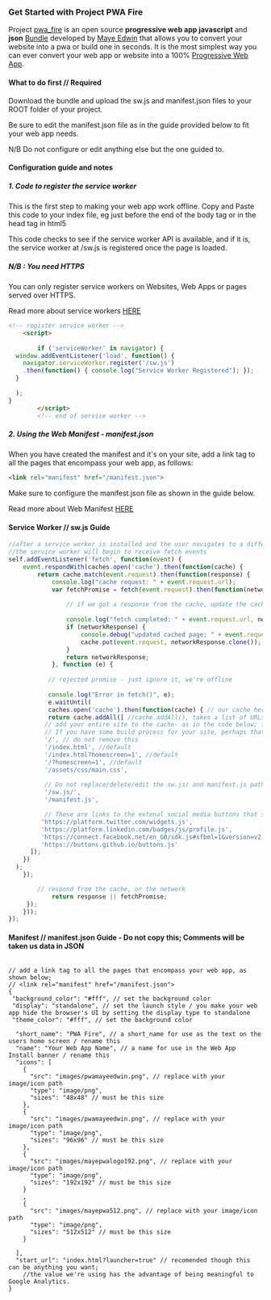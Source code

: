 ### Get Started with Project PWA Fire
Project [pwa_fire](https://twitter.com/pwafire) is an open source **progressive web app javascript** and **json** [Bundle](https://twitter.com/pwafire) developed by [Maye Edwin](https://maye.gdgmoi.com) that allows you to convert your website into a pwa or build one in seconds. It is the most simplest way you can ever convert your web app or website into a 100% [Progressive Web App](https://www.linkedin.com/pulse/what-progressive-web-app-get-started-now-canaan-maye-edwin/).

#### What to do first // Required

Download the bundle and upload the sw.js and manifest.json files to your ROOT folder of your project.

Be sure to edit the manifest.json file as in the guide provided below to fit your web app needs.

N/B Do not configure or edit anything else but the one guided to.

#### Configuration guide and notes

##### 1. Code to register the service worker
This is the first step to making your web app work offline. Copy and Paste this code to your index file, eg just before the end of the body tag or in the head tag in html5

This code checks to see if the service worker API is available, and if it is, the service worker at /sw.js is registered once the page is loaded.

##### N/B : You need HTTPS
You can only register service workers on Websites, Web Apps or pages served over HTTPS.

Read more about service workers [HERE](https://developers.google.com/web/fundamentals/primers/service-workers/)

```html
<!-- register service worker -->
	<script>
	
	    if ('serviceWorker' in navigator) {
  window.addEventListener('load', function() {
    navigator.serviceWorker.register('/sw.js')
    .then(function() { console.log("Service Worker Registered"); });
  }
  
  );
}
        </script>
		<!-- end of service worker -->

```
##### 2. Using the Web Manifest - manifest.json
When you have created the manifest and it's on your site, add a link tag to all the pages that encompass your web app, as follows:

```html
<link rel="manifest" href="/manifest.json">

```
Make sure to configure the manifest.json file as shown in the guide below.

Read more about Web Manifest [HERE](https://developers.google.com/web/fundamentals/web-app-manifest/)

#### Service Worker // sw.js Guide

```javascript
//after a service worker is installed and the user navigates to a different page or refreshes, 
//the service worker will begin to receive fetch events
self.addEventListener('fetch', function(event) {
    event.respondWith(caches.open('cache').then(function(cache) {
        return cache.match(event.request).then(function(response) {
            console.log("cache request: " + event.request.url);
            var fetchPromise = fetch(event.request).then(function(networkResponse) {
                
                // if we got a response from the cache, update the cache
                
                console.log("fetch completed: " + event.request.url, networkResponse);
                if (networkResponse) {
                    console.debug("updated cached page: " + event.request.url, networkResponse);
                    cache.put(event.request, networkResponse.clone());
                }
                return networkResponse;
            }, function (e) {
                
           // rejected promise - just ignore it, we're offline
                
           console.log("Error in fetch()", e);
           e.waitUntil(
           caches.open('cache').then(function(cache) { // our cache here is named *cache* in the caches.open()
           return cache.addAll([ //cache.addAll(), takes a list of URLs, then fetches them from the server and adds the response to the cache.
          // add your entire site to the cache- as in the code below; for offline access
          // If you have some build process for your site, perhaps that could generate the list of possible URLs that a user might load.
          '/', // do not remove this
          '/index.html', //default
          '/index.html?homescreen=1', //default
          '/?homescreen=1', //default
          '/assets/css/main.css',
               
          // Do not replace/delete/edit the sw.js/ and manifest.js paths below
          '/sw.js/',
          '/manifest.js',

          // These are links to the extenal social media buttons that should be cached if any exists.
         'https://platform.twitter.com/widgets.js',
         'https://platform.linkedin.com/badges/js/profile.js',
         'https://connect.facebook.net/en_GB/sdk.js#xfbml=1&version=v2.11&appId=128193484441134',
         'https://buttons.github.io/buttons.js'
      ]);
    })
  );
    });

        // respond from the cache, or the network
            return response || fetchPromise;
     });
    }));
});

```


#### Manifest // manifest.json Guide - Do not copy this; Comments will be taken us data in JSON

```

// add a link tag to all the pages that encompass your web app, as shown below;
// <link rel="manifest" href="/manifest.json">
{
 "background_color": "#fff", // set the background color
 "display": "standalone", // set the launch style / you make your web app hide the browser's UI by setting the display type to standalone
 "theme_color": "#fff", // set the background color
    
  "short_name": "PWA Fire", // a short_name for use as the text on the users home screen / rename this
  "name": "Your Web App Name", // a name for use in the Web App Install banner / rename this
  "icons": [
    {
      "src": "images/pwamayeedwin.png", // replace with your image/icon path
      "type": "image/png",
      "sizes": "48x48" // must be this size
    },
    {
      "src": "images/pwamayeedwin.png", // replace with your image/icon path
      "type": "image/png",
      "sizes": "96x96" // must be this size
    },
    {
      "src": "images/mayepwalogo192.png", // replace with your image/icon path
      "type": "image/png",
      "sizes": "192x192" // must be this size
    }
    ,
    {
      "src": "images/mayepwa512.png", // replace with your image/icon path
      "type": "image/png",
      "sizes": "512x512" // must be this size
    }
    
  ],
  "start_url": "index.html?launcher=true" // recomended though this can be anything you want; 
    //the value we're using has the advantage of being meaningful to Google Analytics.
}

```
